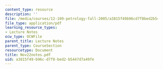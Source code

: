 ```yaml
---
content_type: resource
description: ''
file: /media/courses/12-109-petrology-fall-2005/a3815f49b96cd7f8bed2b5447d7a49fe_Nov22notes.pdf
file_type: application/pdf
learning_resource_types:
- Lecture Notes
ocw_type: OCWFile
parent_title: Lecture Notes
parent_type: CourseSection
resourcetype: Document
title: Nov22notes.pdf
uid: a3815f49-b96c-d7f8-bed2-b5447d7a49fe
---
```

